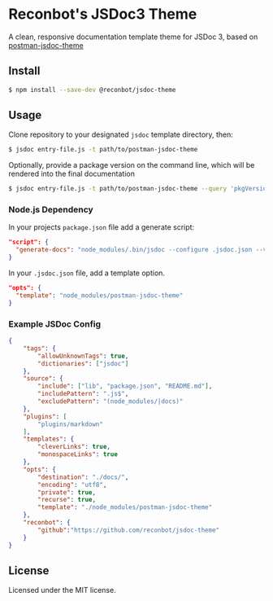 # Reconbot's JSDoc3 Theme

A clean, responsive documentation template theme for JSDoc 3, based on [postman-jsdoc-theme](https://github.com/postmanlabs/postman-jsdoc-theme)

## Install

```bash
$ npm install --save-dev @reconbot/jsdoc-theme
```

## Usage

Clone repository to your designated `jsdoc` template directory, then:

```bash
$ jsdoc entry-file.js -t path/to/postman-jsdoc-theme
```

Optionally, provide a package version on the command line, which will be rendered into the final documentation
```bash
$ jsdoc entry-file.js -t path/to/postman-jsdoc-theme --query 'pkgVersion=2.3.0'
```

### Node.js Dependency

In your projects `package.json` file add a generate script:

```json
"script": {
  "generate-docs": "node_modules/.bin/jsdoc --configure .jsdoc.json --verbose"
}
```

In your `.jsdoc.json` file, add a template option.

```json
"opts": {
  "template": "node_modules/postman-jsdoc-theme"
}
```

### Example JSDoc Config

```json
{
    "tags": {
        "allowUnknownTags": true,
        "dictionaries": ["jsdoc"]
    },
    "source": {
        "include": ["lib", "package.json", "README.md"],
        "includePattern": ".js$",
        "excludePattern": "(node_modules/|docs)"
    },
    "plugins": [
        "plugins/markdown"
    ],
    "templates": {
        "cleverLinks": true,
        "monospaceLinks": true
    },
    "opts": {
        "destination": "./docs/",
        "encoding": "utf8",
        "private": true,
        "recurse": true,
        "template": "./node_modules/postman-jsdoc-theme"
    },
    "reconbot": {
        "github":"https://github.com/reconbot/jsdoc-theme"
    }
}
```

## License

Licensed under the MIT license.
